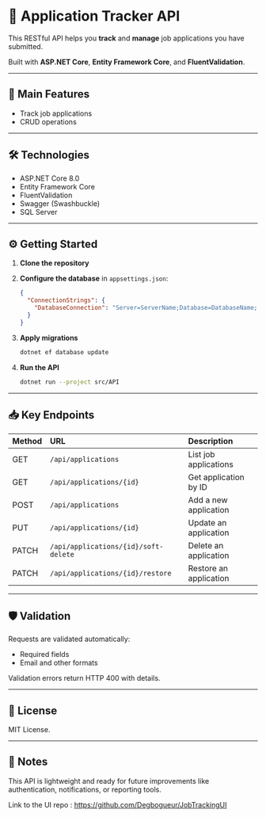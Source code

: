 ﻿# 📄 Application Tracker API

This RESTful API helps you **track** and **manage** job applications you have submitted.

Built with **ASP.NET Core**, **Entity Framework Core**, and **FluentValidation**.

---

## 🚀 Main Features

- Track job applications
- CRUD operations

---

## 🛠️ Technologies

- ASP.NET Core 8.0
- Entity Framework Core
- FluentValidation
- Swagger (Swashbuckle)
- SQL Server

---

## ⚙️ Getting Started

1. **Clone the repository**

2. **Configure the database** in `appsettings.json`:
   ```json
   {
     "ConnectionStrings": {
       "DatabaseConnection": "Server=ServerName;Database=DatabaseName;Trusted_Connection=True;"
     }
   }
   ```

3. **Apply migrations**
   ```bash
   dotnet ef database update
   ```

4. **Run the API**
   ```bash
   dotnet run --project src/API
   ```

---

## 📥 Key Endpoints

| Method | URL | Description |
|:---|:---|:---|
| GET | `/api/applications` | List job applications |
| GET | `/api/applications/{id}` | Get application by ID |
| POST | `/api/applications` | Add a new application |
| PUT | `/api/applications/{id}` | Update an application |
| PATCH | `/api/applications/{id}/soft-delete` | Delete an application |
| PATCH | `/api/applications/{id}/restore` | Restore an application |

---

## 🛡️ Validation

Requests are validated automatically:

- Required fields
- Email and other formats

Validation errors return HTTP 400 with details.

---

## 📜 License

MIT License.

---

## 🎯 Notes

This API is lightweight and ready for future improvements like authentication, notifications, or reporting tools.

Link to the UI repo : https://github.com/Degbogueur/JobTrackingUI

